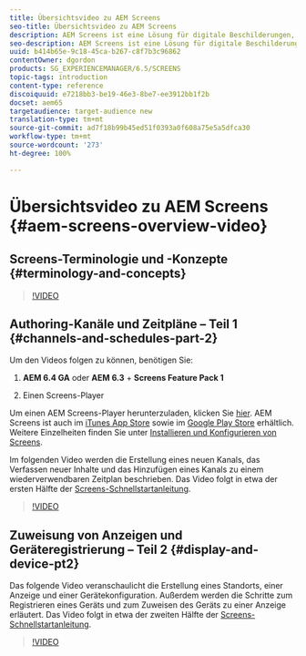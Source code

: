 ```yaml
---
title: Übersichtsvideo zu AEM Screens
seo-title: Übersichtsvideo zu AEM Screens
description: AEM Screens ist eine Lösung für digitale Beschilderungen, mit der Marketing-Experten dynamische und interaktive digitale Erlebnisse für verschiedene Bildschirme veröffentlichen können. In den folgenden Videos werden die verschiedenen Bereiche eines AEM Screens-Projekts vorgestellt sowie die Schritte zum Erstellen von Kanalinhalten und Veröffentlichen in einem Screens-Player beschrieben.
seo-description: AEM Screens ist eine Lösung für digitale Beschilderungen, mit der Marketing-Experten dynamische und interaktive digitale Erlebnisse für verschiedene Bildschirme veröffentlichen können. In den folgenden Videos werden die verschiedenen Bereiche eines AEM Screens-Projekts vorgestellt sowie die Schritte zum Erstellen von Kanalinhalten und Veröffentlichen in einem Screens-Player beschrieben.
uuid: b414b65e-9c18-45ca-b267-c8f7b3c96862
contentOwner: dgordon
products: SG_EXPERIENCEMANAGER/6.5/SCREENS
topic-tags: introduction
content-type: reference
discoiquuid: e7218bb3-be19-46e3-8be7-ee3912bb1f2b
docset: aem65
targetaudience: target-audience new
translation-type: tm+mt
source-git-commit: ad7f18b99b45ed51f0393a0f608a75e5a5dfca30
workflow-type: tm+mt
source-wordcount: '273'
ht-degree: 100%

---
```



# Übersichtsvideo zu AEM Screens {#aem-screens-overview-video}

## Screens-Terminologie und -Konzepte {#terminology-and-concepts}

>[!VIDEO](https://video.tv.adobe.com/v/21353?quality=9)


## Authoring-Kanäle und Zeitpläne – Teil 1 {#channels-and-schedules-part-2}

Um den Videos folgen zu können, benötigen Sie:

1. **AEM 6.4 GA** oder **AEM 6.3** + **Screens Feature Pack 1**

1. Einen Screens-Player

Um einen AEM Screens-Player herunterzuladen, klicken Sie [hier](https://download.macromedia.com/screens/). AEM Screens ist auch im [iTunes App Store](https://itunes.apple.com/us/app/aem-screens/id1169641856?mt=8) sowie im [Google Play Store](https://play.google.com/store/apps/details?id=com.adobe.aem.screens.player&amp;hl=en) erhältlich. Weitere Einzelheiten finden Sie unter [Installieren und Konfigurieren von Screens](https://helpx.adobe.com/experience-manager/6-4/help/sites-deploying/configuring-screens-introduction.html).

Im folgenden Video werden die Erstellung eines neuen Kanals, das Verfassen neuer Inhalte und das Hinzufügen eines Kanals zu einem wiederverwendbaren Zeitplan beschrieben. Das Video folgt in etwa der ersten Hälfte der [Screens-Schnellstartanleitung](kickstart-for-aem-screens.md).

>[!VIDEO](https://video.tv.adobe.com/v/21387?quality=9)

## Zuweisung von Anzeigen und Geräteregistrierung – Teil 2 {#display-and-device-pt2}

Das folgende Video veranschaulicht die Erstellung eines Standorts, einer Anzeige und einer Gerätekonfiguration. Außerdem werden die Schritte zum Registrieren eines Geräts und zum Zuweisen des Geräts zu einer Anzeige erläutert. Das Video folgt in etwa der zweiten Hälfte der [Screens-Schnellstartanleitung](kickstart-for-aem-screens.md).

>[!VIDEO](https://video.tv.adobe.com/v/21411?quality=9)

